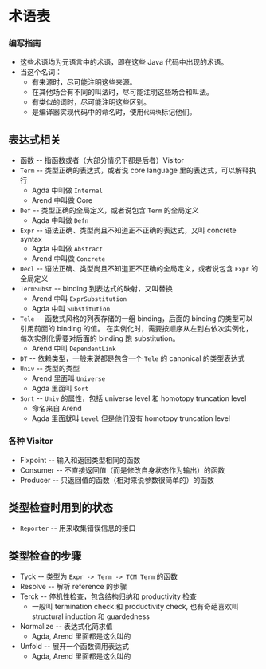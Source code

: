 # 术语表

### 编写指南

+ 这些术语均为元语言中的术语，即在这些 Java 代码中出现的术语。
+ 当这个名词：
  + 有来源时，尽可能注明这些来源。
  + 在其他场合有不同的叫法时，尽可能注明这些场合和叫法。
  + 有类似的词时，尽可能注明这些区别。
  + 是编译器实现代码中的命名时，使用`代码块`标记他们。

## 表达式相关

+ 函数 -- 指函数或者（大部分情况下都是后者）Visitor
+ `Term` -- 类型正确的表达式，或者说 core language 里的表达式，可以解释执行
  + Agda 中叫做 `Internal`
  + Arend 中叫做 Core
+ `Def` -- 类型正确的全局定义，或者说包含 `Term` 的全局定义
  + Agda 中叫做 `Defn`
+ `Expr` -- 语法正确、类型尚且不知道正不正确的表达式，又叫 concrete syntax
  + Agda 中叫做 `Abstract`
  + Arend 中叫做 `Concrete`
+ `Decl` -- 语法正确、类型尚且不知道正不正确的全局定义，或者说包含 `Expr` 的全局定义
+ `TermSubst` -- binding 到表达式的映射，又叫替换
  + Arend 中叫 `ExprSubstitution`
  + Agda 中叫 `Substitution`
+ `Tele` -- 函数式风格的列表存储的一组 binding，后面的 binding 的类型可以引用前面的 binding 的值。
  在实例化时，需要按顺序从左到右依次实例化，每次实例化需要对后面的 binding 跑 substitution。
  + Arend 中叫 `DependentLink`
+ `DT` -- 依赖类型，一般来说都是包含一个 `Tele` 的 canonical 的类型表达式
+ `Univ` -- 类型的类型
  + Arend 里面叫 `Universe`
  + Agda 里面叫 `Sort`
+ `Sort` -- `Univ` 的属性，包括 universe level 和 homotopy truncation level
  + 命名来自 Arend
  + Agda 里面就叫 `Level` 但是他们没有 homotopy truncation level

### 各种 Visitor

+ Fixpoint -- 输入和返回类型相同的函数
+ Consumer -- 不直接返回值（而是修改自身状态作为输出）的函数
+ Producer -- 只返回值的函数（相对来说参数很简单的）的函数

## 类型检查时用到的状态

+ `Reporter` -- 用来收集错误信息的接口

## 类型检查的步骤

+ Tyck -- 类型为 `Expr -> Term -> TCM Term` 的函数
+ Resolve -- 解析 reference 的步骤
+ Terck -- 停机性检查，包含结构归纳和 productivity 检查
  + 一般叫 termination check 和 productivity check,
    也有奇葩喜欢叫 structural induction 和 guardedness
+ Normalize -- 表达式化简求值
  + Agda, Arend 里面都是这么叫的
+ Unfold -- 展开一个函数调用表达式
  + Agda, Arend 里面都是这么叫的
